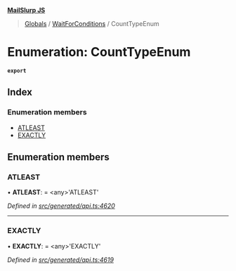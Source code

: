 **[MailSlurp JS](../README.md)**

> [Globals](../README.md) / [WaitForConditions](../modules/waitforconditions.md) / CountTypeEnum

# Enumeration: CountTypeEnum

**`export`** 

## Index

### Enumeration members

* [ATLEAST](waitforconditions.counttypeenum.md#atleast)
* [EXACTLY](waitforconditions.counttypeenum.md#exactly)

## Enumeration members

### ATLEAST

•  **ATLEAST**:  = \<any>'ATLEAST'

*Defined in [src/generated/api.ts:4620](https://github.com/mailslurp/mailslurp-client/blob/8d5c17f/src/generated/api.ts#L4620)*

___

### EXACTLY

•  **EXACTLY**:  = \<any>'EXACTLY'

*Defined in [src/generated/api.ts:4619](https://github.com/mailslurp/mailslurp-client/blob/8d5c17f/src/generated/api.ts#L4619)*
